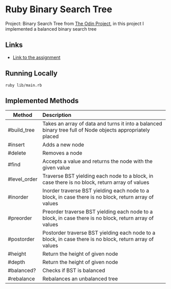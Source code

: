 # Ruby Binary Search Tree
Project: Binary Search Tree from [The Odin Project](https://www.theodinproject.com/about), in this project I implemented a balanced binary search tree
## Links
- [Link to the assignment](https://www.theodinproject.com/lessons/ruby-binary-search-trees)

## Running Locally
```console
ruby lib/main.rb
```

## Implemented Methods 
| Method        | Description   |
| ------------- |:-------------|
| #build_tree    | Takes an array of data and turns it into a balanced binary tree full of Node objects appropriately placed |
| #insert    | Adds a new node |
| #delete | Removes a node |
| #find | Accepts a value and returns the node with the given value    |
| #level_order | Traverse BST yielding each node to a block, in case there is no block, return array of values |
| #inorder | Inorder traverse BST yielding each node to a block, in case there is no block, return array of values    |
| #preorder | Preorder traverse BST yielding each node to a block, in case there is no block, return array of values |
| #postorder | Postorder traverse BST yielding each node to a block, in case there is no block, return array of values |
| #height | Return the height of given node |
| #depth | Return the height of given node |
| #balanced? | Checks if BST is balanced |
| #rebalance | Rebalances an unbalanced tree |